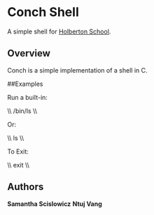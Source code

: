# Conch Shell

A simple shell for <a href="https://www.holbertonschool.com/">Holberton School</a>.

## Overview

Conch is a simple implementation of a shell in C.

##Examples

Run a built-in:

\\\ /bin/ls \\\

Or:

\\\ ls \\\

To Exit:

\\\ exit \\\

## Authors
**Samantha Scislowicz**
**Ntuj Vang**
